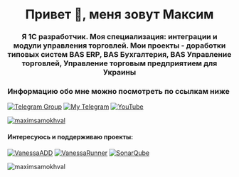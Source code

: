 <h1 align="center">Привет 👋, меня зовут Максим</h1>
<h3 align="center">Я 1С разработчик. Моя специализация: интеграции и модули управления торговлей. Мои проекты - доработки типовых систем BAS ERP, BAS Бухгалтерия, BAS Управление торговлей, Управление торговым предприятием для Украины</h3>

<h3 align="left">Информацию обо мне можно посмотреть по ссылкам ниже</h3>

 [![Telegram Group](https://img.shields.io/badge/telegram-group-blue?style=for-the-badge&logo=telegram)](https://t.me/automation_community)
 [![My Telegram](https://img.shields.io/badge/personal-telegram-brightgreen?style=for-the-badge&logo=telegram)](https://t.me/maksym_samokhval)
 [![YouTube](https://img.shields.io/badge/youtube-channel-red?style=for-the-badge&logo=youtube)](https://www.youtube.com/channel/UCD5PEAjBs194A0Z-ceUbpuQ/featured)

<p align="left"> <a href="https://github.com/ryo-ma/github-profile-trophy"><img src="https://github-profile-trophy.vercel.app/?username=maximsamokhval" alt="maximsamokhval" /></a> </p> 

<!--
* [Мой блог](https://blog.samokhval.com/)
-->
 #### Интересуюсь и поддерживаю проекты:
 
 [![VanessaADD](https://img.shields.io/badge/vanessa-add-orange?style=for-the-badge)](https://github.com/vanessa-opensource/add)
 [![VanessaRunner](https://img.shields.io/badge/vanessa-runner-red?style=for-the-badge)](https://github.com/vanessa-opensource/vanessa-runner)
 [![SonarQube](https://img.shields.io/badge/SonarQube-1C(BSL)-green?style=for-the-badge)](https://1c-syntax.github.io/sonar-bsl-plugin-community)



<p><img align="center" src="https://github-readme-streak-stats.herokuapp.com/?user=maximsamokhval&" alt="maximsamokhval" /></p>

<!--
![Anurag's GitHub stats](https://github-readme-stats.vercel.app/api?username=maximsamokhval&show_icons=true&theme=dark)
[![Top Langs](https://github-readme-stats.vercel.app/api/top-langs/?username=maximsamokhval&layout=compact&theme=dark)](https://github.com/anuraghazra/github-readme-stats)
-->
<!--
**maximsamokhval/maximsamokhval** is a ✨ _special_ ✨ repository because its `README.md` (this file) appears on your GitHub profile.

Here are some ideas to get you started:

- 🔭 I’m currently working on ...
- 🌱 I’m currently learning ...
- 👯 I’m looking to collaborate on ...
- 🤔 I’m looking for help with ...
- 💬 Ask me about ...
- 📫 How to reach me: ...
- 😄 Pronouns: ...
- ⚡ Fun fact: ...
-->
